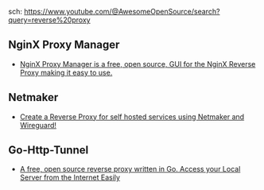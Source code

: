 sch: https://www.youtube.com/@AwesomeOpenSource/search?query=reverse%20proxy

## NginX Proxy Manager
- [NginX Proxy Manager is a free, open source, GUI for the NginX Reverse Proxy making it easy to use.](https://youtu.be/RBVcnxTiIL0)

## Netmaker
- [Create a Reverse Proxy for self hosted services using Netmaker and Wireguard!](https://youtu.be/CGw4Kc424VE)

## Go-Http-Tunnel
- [A free, open source reverse proxy written in Go. Access your Local Server from the Internet Easily](https://youtu.be/B-GQcziKa30)
